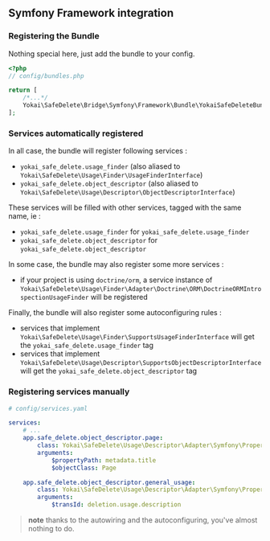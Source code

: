 Symfony Framework integration
-----------------------------

### Registering the Bundle

Nothing special here, just add the bundle to your config.

```php
<?php
// config/bundles.php

return [
    /*...*/
    Yokai\SafeDelete\Bridge\Symfony\Framework\Bundle\YokaiSafeDeleteBundle::class => ['all' => true],
];
```


### Services automatically registered

In all case, the bundle will register following services :

- `yokai_safe_delete.usage_finder` (also aliased to `Yokai\SafeDelete\Usage\Finder\UsageFinderInterface`)
- `yokai_safe_delete.object_descriptor` (also aliased to `Yokai\SafeDelete\Usage\Descriptor\ObjectDescriptorInterface`)

These services will be filled with other services, tagged with the same name, ie :

- `yokai_safe_delete.usage_finder` for `yokai_safe_delete.usage_finder`
- `yokai_safe_delete.object_descriptor` for `yokai_safe_delete.object_descriptor`


In some case, the bundle may also register some more services :

- if your project is using `doctrine/orm`, 
  a service instance of `Yokai\SafeDelete\Usage\Finder\Adapter\Doctrine\ORM\DoctrineORMIntrospectionUsageFinder`
  will be registered


Finally, the bundle will also register some autoconfiguring rules :

- services that implement `Yokai\SafeDelete\Usage\Finder\SupportsUsageFinderInterface`
  will get the `yokai_safe_delete.usage_finder` tag
- services that implement `Yokai\SafeDelete\Usage\Descriptor\SupportsObjectDescriptorInterface`
  will get the `yokai_safe_delete.object_descriptor` tag


### Registering services manually

```yaml
# config/services.yaml

services:
    # ...
    app.safe_delete.object_descriptor.page:
        class: Yokai\SafeDelete\Usage\Descriptor\Adapter\Symfony\PropertyAccess\PropertyAccessObjectDescriptor
        arguments:
            $propertyPath: metadata.title
            $objectClass: Page

    app.safe_delete.object_descriptor.general_usage:
        class: Yokai\SafeDelete\Usage\Descriptor\Adapter\Symfony\PropertyAccess\PropertyAccessObjectDescriptor
        arguments:
            $transId: deletion.usage.description

```

> **note** thanks to the autowiring and the autoconfiguring, you've almost nothing to do.
